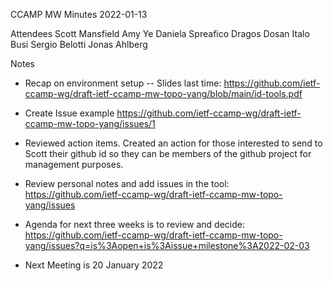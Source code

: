 CCAMP MW Minutes
2022-01-13

Attendees
Scott Mansfield
Amy Ye
Daniela Spreafico
Dragos Dosan
Italo Busi
Sergio Belotti
Jonas Ahlberg

Notes

- Recap on environment setup
-- Slides last time: https://github.com/ietf-ccamp-wg/draft-ietf-ccamp-mw-topo-yang/blob/main/id-tools.pdf
- Create Issue example https://github.com/ietf-ccamp-wg/draft-ietf-ccamp-mw-topo-yang/issues/1
- Reviewed action items.  Created an action for those interested to send to Scott their github id so they can be members of the github project for management purposes.
- Review personal notes and add issues in the tool: https://github.com/ietf-ccamp-wg/draft-ietf-ccamp-mw-topo-yang/issues

- Agenda for next three weeks is to review and decide: https://github.com/ietf-ccamp-wg/draft-ietf-ccamp-mw-topo-yang/issues?q=is%3Aopen+is%3Aissue+milestone%3A2022-02-03

- Next Meeting is 20 January 2022
